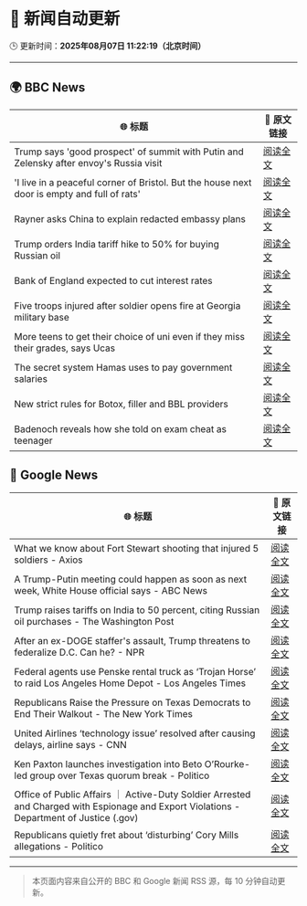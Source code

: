 # 🧠 新闻自动更新

🕒 更新时间：**2025年08月07日 11:22:19（北京时间）**

---

## 🌍 BBC News

| 🌐 标题 | 🔗 原文链接 |
|--------|-------------|
| Trump says 'good prospect' of summit with Putin and Zelensky after envoy's Russia visit | [阅读全文](https://www.bbc.com/news/articles/cr5rdl1y8ndo?at_medium=RSS&at_campaign=rss) |
| 'I live in a peaceful corner of Bristol. But the house next door is empty and full of rats' | [阅读全文](https://www.bbc.com/news/articles/c4g840ydlzvo?at_medium=RSS&at_campaign=rss) |
| Rayner asks China to explain redacted embassy plans | [阅读全文](https://www.bbc.com/news/articles/ce932995ny2o?at_medium=RSS&at_campaign=rss) |
| Trump orders India tariff hike to 50% for buying Russian oil | [阅读全文](https://www.bbc.com/news/articles/c1dxr1g4y7yo?at_medium=RSS&at_campaign=rss) |
| Bank of England expected to cut interest rates | [阅读全文](https://www.bbc.com/news/articles/c5yprwyxjlxo?at_medium=RSS&at_campaign=rss) |
| Five troops injured after soldier opens fire at Georgia military base | [阅读全文](https://www.bbc.com/news/articles/c7vlngvm6d7o?at_medium=RSS&at_campaign=rss) |
| More teens to get their choice of uni even if they miss their grades, says Ucas | [阅读全文](https://www.bbc.com/news/articles/cy85edr2xlpo?at_medium=RSS&at_campaign=rss) |
| The secret system Hamas uses to pay government salaries | [阅读全文](https://www.bbc.com/news/articles/c1kz42j92jmo?at_medium=RSS&at_campaign=rss) |
| New strict rules for Botox, filler and BBL providers | [阅读全文](https://www.bbc.com/news/articles/czd03ejd28lo?at_medium=RSS&at_campaign=rss) |
| Badenoch reveals how she told on exam cheat as teenager | [阅读全文](https://www.bbc.com/news/articles/c80d7l03137o?at_medium=RSS&at_campaign=rss) |

## 📰 Google News

| 🌐 标题 | 🔗 原文链接 |
|--------|-------------|
| What we know about Fort Stewart shooting that injured 5 soldiers - Axios | [阅读全文](https://news.google.com/rss/articles/CBMifEFVX3lxTFBCNVdNX0hOSTN6NHo0bU14dG5Wa0U3elhTaHFmWjhtLXFGUHNEWTNkU2dVRUZxWW9xWS1hUHJBZmNoTi1QcTRXSExMTUdRVWxxenphdURLQndpaWMzT0p6enA5WGR4dmt3bmhxWW9FZ1hjTDlKZG9jcTcyeHY?oc=5) |
| A Trump-Putin meeting could happen as soon as next week, White House official says - ABC News | [阅读全文](https://news.google.com/rss/articles/CBMipgFBVV95cUxOYkhQWXRrU1l1Tm0wc2FGLUdLZWZnRXF2YXlrc1k2VTJpV2sxeHNnUUNlRmo0Y3pqWjlWcklidUFfYmFYZkJWREJZV2dNRFpyamtCdFJ3OHM1cHMweEI0R0c2UmtkUXBXUDB3UGlPYzJQekloVEZ1S3oxajVvOUxhTVpaaG0tdEZEM0Y3bHI4UWhTazVwUDlRSURZVFJkZWs3ZGtGOVpR0gGrAUFVX3lxTE9KV2h4NU9xd0VGU05UTWRUX2syS2dPSkhBOHV4eHVlbWRseWlGMWlndVhDRDI5WHZGdWpLZHN2THhqanhvekJMdlhKQWZyZk0wMWdnSTRVY3lMV3RQSzZGRGFDY2JQQUVST1dDMWZSbkNMN2dmaVpDaVJZQnRRSk1Kc1NNSzZKNGpleTlURDVUUnliT1k2UVBUN1l1RUFMeHFVZVZNY3pkQ21KSQ?oc=5) |
| Trump raises tariffs on India to 50 percent, citing Russian oil purchases - The Washington Post | [阅读全文](https://news.google.com/rss/articles/CBMihwFBVV95cUxPOVlocE5Qb2NveldnTzZiVGxUSm9UUWRFWVc2cFdzWVRVOVhXd2t2SHZvU1NkM092OWFQU1ZZUElMZ1YwaXUwY2EzcnpIVHZrZkd0M193cG04ekE2bEN0Z3lsakxENlhaZ1JMM0tzNzhJRU81ZlUzTWI2YUtQQmtaRkhPRUJYLTQ?oc=5) |
| After an ex-DOGE staffer's assault, Trump threatens to federalize D.C. Can he? - NPR | [阅读全文](https://news.google.com/rss/articles/CBMiigFBVV95cUxQRVRfTnllWkpjWVdyZ3EtVnpjLW5YTVV5WTNFUU42d1QzeHdrVlFYa1dUVnpPajlFeFlhazZsYkI0QkYwb1FNcFZLWThBOUt5aHhpcjlsYk5NcHNDb0hRcHFTZ2xwY2RBbG0xcmJMZWZ2NVhveXdLRDFjZ3BhUzRvakt2Q1BWQjB0TVE?oc=5) |
| Federal agents use Penske rental truck as ‘Trojan Horse’ to raid Los Angeles Home Depot - Los Angeles Times | [阅读全文](https://news.google.com/rss/articles/CBMinwFBVV95cUxQWEJEUm1uNHhKeDdid0VfQWx5QlBJalFDSVlMOGgyNkZ2S01VcVF4dDUwbUVyRkhqTnpHNnhVVHhVa3NaSG1EQWx3dV85ZGNHQkx5b20tUzNIVHg1bWNLTnRSdjJ5a2hKOERtTU9wRkhXNlJOb3QyZHVSUi1qWVlsZXhLdUxydDUzRUVHYjBtMDFPSEI2Vzd1elAtM3QxR00?oc=5) |
| Republicans Raise the Pressure on Texas Democrats to End Their Walkout - The New York Times | [阅读全文](https://news.google.com/rss/articles/CBMie0FVX3lxTE52RG85aHR1YUtfVmhhZFZEY09LcER5Rl92eUw0ck42ZllsT0EwOXhFbHVpNl9iNUkycDdGYmU2RU5VZ2g4cGpKZGFKN0tYMjBBS05iRnFhN0lFaGZ0RGRXeVBxMmJnVzZ3andMdGkzcFVlNTNDcDdJbElGSQ?oc=5) |
| United Airlines ‘technology issue’ resolved after causing delays, airline says - CNN | [阅读全文](https://news.google.com/rss/articles/CBMifEFVX3lxTFBXUzZCTG5EblNmTjlhbW9XOTlQTEZmejcwSEt6RDFUUHBLTVZYQWZmUnNWSG93QlhDM0tWWHBjVXI2QWJyenFKd1V5MDhtMzlMcFhHTGFfZXhXd2MxMXRGNU9XdG91N3d6WUN2djJtTkRHcG9FX1ZnRkJ5M0HSAYIBQVVfeXFMT2ZRd0g5MERMMHZXdU9mNlpSNVcxNG94RWEyRzlENXByc3EwYWpnQ25PYkhXTDNkamM5VXhPdmtpR1F0NlJMRi1uT2tHNTRZWjNxeXVzbkVtRzB0NkhqMm1zSXdhVGRYakJOVUJTRmlWYjJIVFJSVkk0eUtJTm1vWUMyZw?oc=5) |
| Ken Paxton launches investigation into Beto O’Rourke-led group over Texas quorum break - Politico | [阅读全文](https://news.google.com/rss/articles/CBMikwFBVV95cUxQekE5NUVpWFN6TnhwQlhEV3pHcWJ4YUd0RWVwMGpnTHNRcFFGRTRhX19OaDdfNDBfd3czZkcwYkcwRUw5aEhlcUxHbFFZUDF1aEdVeVBWUjItTXVFTGwyMlV5WjRwNnI1WWNjaWF5TVliOExMT0VkRVBndjZORHBCcEQ3WjdGbHltSGFDT3JieVhBVTg?oc=5) |
| Office of Public Affairs ｜ Active-Duty Soldier Arrested and Charged with Espionage and Export Violations - Department of Justice (.gov) | [阅读全文](https://news.google.com/rss/articles/CBMipgFBVV95cUxPYXZRcnpPdEJLZVFsRGgtUmdzVkJwU3ZKMm5GUUpkNW15OGpWM21vZXdmSk5Nb1VnU0VVQVQwaVJoTEpWT2ZBTFNtUHVLbTNpY1JsT3BPX09weGR6ZXJ1SjF0WUNLQXp4TGRmSnlRTnhOelRrd01WcjdYb3J1enNWU3QyX2VubUVvRF9Jc28xWXcwY0xzRGZvc0w5LVIxNFpKZ0NzdGJ3?oc=5) |
| Republicans quietly fret about ‘disturbing’ Cory Mills allegations - Politico | [阅读全文](https://news.google.com/rss/articles/CBMijgFBVV95cUxOQTBBdUQxOW53SHVPT0RrZ0ZPYnFwWkxSVGJ6bTVIR1VEZ1ZHUE13bThYZFVndkY0THFtZkhqUXpmRTk0NnJ1RXdhUnVNSkt2b241bXgzSVpkcU5MZTNtZk83R3ozbmRhcXNBVkFGWEhleFpUMndzaDlmRWVSRkNtYjZ1bGl6SklKajlkb0Nn?oc=5) |

---
> 本页面内容来自公开的 BBC 和 Google 新闻 RSS 源，每 10 分钟自动更新。